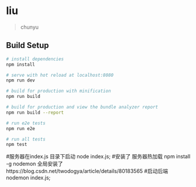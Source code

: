 # liu

>chunyu

## Build Setup

``` bash
# install dependencies
npm install

# serve with hot reload at localhost:8080
npm run dev

# build for production with minification
npm run build

# build for production and view the bundle analyzer report
npm run build --report

# run e2e tests
npm run e2e

# run all tests
npm test
```

#服务器在index.js 目录下启动 node index.js;
#安装了 服务器热加载 npm install -g nodemon 全局安装了https://blog.csdn.net/twodogya/article/details/80183565
#启动后端 nodemon index.js;
